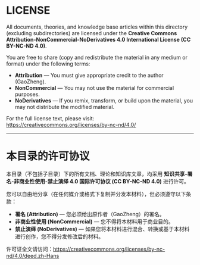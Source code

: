 # LICENSE

All documents, theories, and knowledge base articles within this directory (excluding subdirectories) are licensed under the **Creative Commons Attribution-NonCommercial-NoDerivatives 4.0 International License (CC BY-NC-ND 4.0)**.

You are free to share (copy and redistribute the material in any medium or format) under the following terms:
- **Attribution** — You must give appropriate credit to the author (GaoZheng).
- **NonCommercial** — You may not use the material for commercial purposes.
- **NoDerivatives** — If you remix, transform, or build upon the material, you may not distribute the modified material.

For the full license text, please visit: https://creativecommons.org/licenses/by-nc-nd/4.0/

---

# 本目录的许可协议

本目录（不包括子目录）下的所有文档、理论和知识库文章，均采用 **知识共享-署名-非商业性使用-禁止演绎 4.0 国际许可协议 (CC BY-NC-ND 4.0)** 进行许可。

您可以自由地分享（在任何媒介或格式下复制并分发本材料），但必须遵守以下条款：
- **署名 (Attribution)** — 您必须给出原作者（GaoZheng）的署名。
- **非商业性使用 (NonCommercial)** — 您不得将本材料用于商业目的。
- **禁止演绎 (NoDerivatives)** — 如果您将本材料进行混合、转换或基于本材料进行创作，您不得分发修改后的材料。

许可证全文请访问：https://creativecommons.org/licenses/by-nc-nd/4.0/deed.zh-Hans